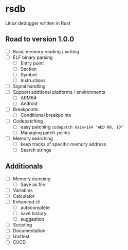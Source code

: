 # rsdb
Linux debugger written in Rust

## Road to version 1.0.0
- [ ] Basic memory reading / writing
- [ ] ELF binary parsing
  - [ ] Entry point
  - [ ] Section
  - [ ] Symbol
  - [ ] Instructions
- [ ] Signal handling
- [ ] Support addtional platforms / environments
  - [ ] ARM64
  - [ ] Android
- [ ] Breakpoints
  - [ ] Conditional breakpoints
- [ ] Codepatching
  - [ ] easy patching `codepatch main+164 "ADD R0, 10"`
  - [ ] Managing patch-points
- [ ] Memory searching
  - [ ] keep tracks of specific memory address
  - [ ] Search strings

## Additionals
- [ ] Memory dumping
  - [ ] Save as file
- [ ] Variables
- [ ] Calculator
- [ ] Enhanced cli
  - [ ] autocomplete
  - [ ] save history
  - [ ] suggestion
- [ ] Scripting
- [ ] Documentation
- [ ] Unittest
- [ ] CI/CD
